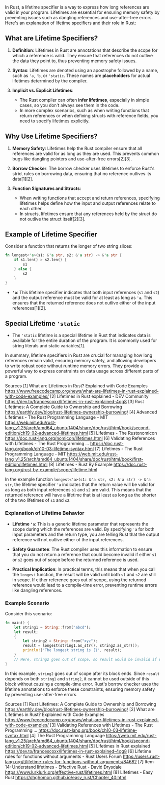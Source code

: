 In Rust, a lifetime specifier is a way to express how long references are valid in your program. Lifetimes are essential for ensuring memory safety by preventing issues such as dangling references and use-after-free errors. Here's an explanation of lifetime specifiers and their role in Rust:

## What are Lifetime Specifiers?

1. **Definition**: Lifetimes in Rust are annotations that describe the scope for which a reference is valid. They ensure that references do not outlive the data they point to, thus preventing memory safety issues.

2. **Syntax**: Lifetimes are denoted using an apostrophe followed by a name, such as `'a`, `'b`, or `'static`. These names are **placeholders** for actual lifetimes determined by the compiler.

3. **Implicit vs. Explicit Lifetimes**: 
   - The Rust compiler can often **infer lifetimes**, especially in simple cases, so you don't always see them in the code.
   - In more complex scenarios, such as when writing functions that return references or when defining structs with reference fields, you need to specify lifetimes explicitly.

## Why Use Lifetime Specifiers?

1. **Memory Safety**: Lifetimes help the Rust compiler ensure that all references are valid for as long as they are used. This prevents common bugs like dangling pointers and use-after-free errors[2][3].

2. **Borrow Checker**: The borrow checker uses lifetimes to enforce Rust's strict rules on borrowing data, ensuring that no reference outlives its data[1][2].

3. **Function Signatures and Structs**: 
   - When writing functions that accept and return references, specifying lifetimes helps define how the input and output references relate to each other.
   - In structs, lifetimes ensure that any references held by the struct do not outlive the struct itself[2][3].

## Example of Lifetime Specifier

Consider a function that returns the longer of two string slices:

```rust
fn longest<'a>(s1: &'a str, s2: &'a str) -> &'a str {
    if s1.len() > s2.len() {
        s1
    } else {
        s2
    }
}
```

- **`'a`**: This lifetime specifier indicates that both input references (`s1` and `s2`) and the output reference must be valid for at least as long as `'a`. This ensures that the returned reference does not outlive either of the input references[1][2].

## Special Lifetime `'static`

- The `'static` lifetime is a special lifetime in Rust that indicates data is available for the entire duration of the program. It is commonly used for string literals and static variables[1].

In summary, lifetime specifiers in Rust are crucial for managing how long references remain valid, ensuring memory safety, and allowing developers to write robust code without runtime memory errors. They provide a powerful way to express constraints on data usage across different parts of a program.

Sources
[1] What are Lifetimes in Rust? Explained with Code Examples https://www.freecodecamp.org/news/what-are-lifetimes-in-rust-explained-with-code-examples/
[2] Lifetimes in Rust explained - DEV Community https://dev.to/francescoxx/lifetimes-in-rust-explained-4og8
[3] Rust Lifetimes: A Complete Guide to Ownership and Borrowing https://earthly.dev/blog/rust-lifetimes-ownership-burrowing/
[4] Advanced Lifetimes - The Rust Programming Language - MIT https://web.mit.edu/rust-lang_v1.25/arch/amd64_ubuntu1404/share/doc/rust/html/book/second-edition/ch19-02-advanced-lifetimes.html
[5] Lifetimes - The Rustonomicon https://doc.rust-lang.org/nomicon/lifetimes.html
[6] Validating References with Lifetimes - The Rust Programming ... https://doc.rust-lang.org/book/ch10-03-lifetime-syntax.html
[7] Lifetimes - The Rust Programming Language - MIT https://web.mit.edu/rust-lang_v1.25/arch/amd64_ubuntu1404/share/doc/rust/html/book/first-edition/lifetimes.html
[8] Lifetimes - Rust By Example https://doc.rust-lang.org/rust-by-example/scope/lifetime.html


In the example function `longest<'a>(s1: &'a str, s2: &'a str) -> &'a str`, the lifetime specifier `'a` indicates that the return value will be valid for as long as both input references `s1` and `s2` are valid. This means that the returned reference will have a lifetime that is at least as long as the shorter of the two lifetimes of `s1` and `s2`.

### Explanation of Lifetime Behavior

- **Lifetime `'a`**: This is a generic lifetime parameter that represents the scope during which the references are valid. By specifying `'a` for both input parameters and the return type, you are telling Rust that the output reference will not outlive either of the input references.

- **Safety Guarantee**: The Rust compiler uses this information to ensure that you do not return a reference that could become invalid if either `s1` or `s2` goes out of scope before the returned reference is used.

- **Practical Implication**: In practical terms, this means that when you call the `longest` function, the result will be valid until both `s1` and `s2` are still in scope. If either reference goes out of scope, using the returned reference would lead to a compile-time error, preventing runtime errors like dangling references.

### Example Scenario

Consider this scenario:

```rust
fn main() {
    let string1 = String::from("abcd");
    let result;
    {
        let string2 = String::from("xyz");
        result = longest(string1.as_str(), string2.as_str());
        println!("The longest string is {}", result);
    }
    // Here, string2 goes out of scope, so result would be invalid if used
}
```

In this example, `string2` goes out of scope after its block ends. Since `result` depends on both `string1` and `string2`, it cannot be used outside of this block without causing a compile-time error. Rust's borrow checker uses the lifetime annotations to enforce these constraints, ensuring memory safety by preventing use-after-free errors.

Sources
[1] Rust Lifetimes: A Complete Guide to Ownership and Borrowing https://earthly.dev/blog/rust-lifetimes-ownership-burrowing/
[2] What are Lifetimes in Rust? Explained with Code Examples https://www.freecodecamp.org/news/what-are-lifetimes-in-rust-explained-with-code-examples/
[3] Validating References with Lifetimes - The Rust Programming ... https://doc.rust-lang.org/book/ch10-03-lifetime-syntax.html
[4] The Rust Programming Language https://web.mit.edu/rust-lang_v1.25/arch/amd64_ubuntu1404/share/doc/rust/html/book/second-edition/ch19-02-advanced-lifetimes.html
[5] Lifetimes in Rust explained https://dev.to/francescoxx/lifetimes-in-rust-explained-4og8
[6] Lifetime rules for functions without arguments - Rust Users Forum https://users.rust-lang.org/t/lifetime-rules-for-functions-without-arguments/84682
[7] Item 14: Understand lifetimes - Effective Rust - David Drysdale https://www.lurklurk.org/effective-rust/lifetimes.html
[8] Lifetimes - Easy Rust https://dhghomon.github.io/easy_rust/Chapter_40.html
